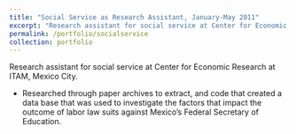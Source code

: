 ```yaml
---
title: "Social Service as Research Assistant, January-May 2011"
excerpt: "Research assistant for social service at Center for Economic Research at ITAM, Mexico City"
permalink: /portfolio/socialservice
collection: portfolio
---
```

Research assistant for social service at Center for Economic Research at ITAM, Mexico City.

* Researched through paper archives to extract, and code that created a data base that was used to investigate the factors that impact the outcome of labor law suits against Mexico’s Federal Secretary of Education.
